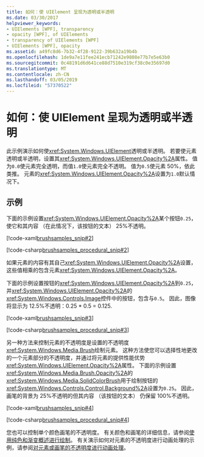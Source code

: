 ```yaml
---
title: 如何：使 UIElement 呈现为透明或半透明
ms.date: 03/30/2017
helpviewer_keywords:
- UIElements [WPF], transparency
- opacity [WPF], of UIElements
- transparency of UIElements [WPF]
- UIElements [WPF], opacity
ms.assetid: a49fc8d6-7b32-4f28-9122-39b632a19b4b
ms.openlocfilehash: 1de9a7e11fee241ecb71242e9808e77b7e5e63b0
ms.sourcegitcommit: 0c48191d6d641ce88d7510e319cf38c0e35697d0
ms.translationtype: MT
ms.contentlocale: zh-CN
ms.lasthandoff: 03/05/2019
ms.locfileid: "57370522"
---
```

# <a name="how-to-make-a-uielement-transparent-or-semi-transparent"></a>如何：使 UIElement 呈现为透明或半透明
此示例演示如何使<xref:System.Windows.UIElement>透明或半透明。 若要使元素透明或半透明，设置其<xref:System.Windows.UIElement.Opacity%2A>属性。 值为`0.0`使元素完全透明，而值`1.0`使元素完全不透明。 值为`0.5`使元素 50%，依此类推。 元素的<xref:System.Windows.UIElement.Opacity%2A>设置为`1.0`默认情况下。  
  
## <a name="example"></a>示例  
 下面的示例设置<xref:System.Windows.UIElement.Opacity%2A>某个按钮`0.25`，使它和其内容 （在此情况下，该按钮的文本） 25%不透明。  
  
 [!code-xaml[brushsamples_snip#2](~/samples/snippets/csharp/VS_Snippets_Wpf/brushsamples_snip/CS/OpacityExample.xaml#2)]  
  
 [!code-csharp[brushsamples_procedural_snip#2](~/samples/snippets/csharp/VS_Snippets_Wpf/brushsamples_procedural_snip/CSharp/OpacityExample.cs#2)]  
  
 如果元素的内容有其自己<xref:System.Windows.UIElement.Opacity%2A>设置，这些值相乘的包含元素<xref:System.Windows.UIElement.Opacity%2A>。  
  
 下面的示例设置按钮的<xref:System.Windows.UIElement.Opacity%2A>到`0.25`，并<xref:System.Windows.UIElement.Opacity%2A>的<xref:System.Windows.Controls.Image>控件中的按钮，包含与`0.5`。 因此，图像将显示为 12.5%不透明：0.25 * 0.5 = 0.125.  
  
 [!code-xaml[brushsamples_snip#3](~/samples/snippets/csharp/VS_Snippets_Wpf/brushsamples_snip/CS/OpacityExample.xaml#3)]  
  
 [!code-csharp[brushsamples_procedural_snip#3](~/samples/snippets/csharp/VS_Snippets_Wpf/brushsamples_procedural_snip/CSharp/OpacityExample.cs#3)]  
  
 另一种方法来控制元素的不透明度是设置的不透明度<xref:System.Windows.Media.Brush>绘制元素。 这种方法使您可以选择性地更改的一个元素部分的不透明度，并通过将元素的提供性能优势<xref:System.Windows.UIElement.Opacity%2A>属性。 下面的示例设置<xref:System.Windows.Media.Brush.Opacity%2A>的<xref:System.Windows.Media.SolidColorBrush>用于绘制按钮的<xref:System.Windows.Controls.Control.Background%2A>设置为`0.25`。 因此，画笔的背景为 25%不透明的但其内容 （该按钮的文本） 仍保留 100%不透明。  
  
 [!code-xaml[brushsamples_snip#4](~/samples/snippets/csharp/VS_Snippets_Wpf/brushsamples_snip/CS/OpacityExample.xaml#4)]  
  
 [!code-csharp[brushsamples_procedural_snip#4](~/samples/snippets/csharp/VS_Snippets_Wpf/brushsamples_procedural_snip/CSharp/OpacityExample.cs#4)]  
  
 您也可以控制单个颜色画笔的不透明度。 有关颜色和画笔的详细信息，请参阅[使用纯色和渐变概述进行绘制](../graphics-multimedia/painting-with-solid-colors-and-gradients-overview.md)。 有关演示如何对元素的不透明度进行动画处理的示例，请参阅[对元素或画笔的不透明度进行动画处理](../graphics-multimedia/how-to-animate-the-opacity-of-an-element-or-brush.md)。
